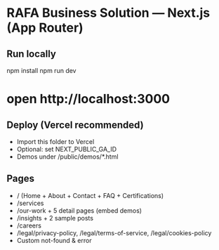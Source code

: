 
# RAFA Business Solution — Next.js (App Router)

## Run locally
npm install
npm run dev
# open http://localhost:3000

## Deploy (Vercel recommended)
- Import this folder to Vercel
- Optional: set NEXT_PUBLIC_GA_ID
- Demos under /public/demos/*.html

## Pages
- / (Home + About + Contact + FAQ + Certifications)
- /services
- /our-work + 5 detail pages (embed demos)
- /insights + 2 sample posts
- /careers
- /legal/privacy-policy, /legal/terms-of-service, /legal/cookies-policy
- Custom not-found & error
